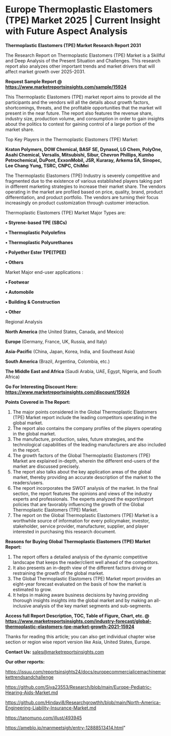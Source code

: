  # Europe Thermoplastic Elastomers (TPE) Market 2025 | Current Insight with Future Aspect Analysis

<strong>Thermoplastic Elastomers (TPE) Market Research Report 2031</strong>

The Research Report on Thermoplastic Elastomers (TPE) Market is a Skillful and Deep Analysis of the Present Situation and Challenges. This research report also analyzes other important trends and market drivers that will affect market growth over 2025-2031.

<strong>Request Sample Report @ <a href=https://www.marketreportsinsights.com/sample/15924>https://www.marketreportsinsights.com/sample/15924</a></strong>

This Thermoplastic Elastomers (TPE) market report aims to provide all the participants and the vendors will all the details about growth factors, shortcomings, threats, and the profitable opportunities that the market will present in the near future. The report also features the revenue share, industry size, production volume, and consumption in order to gain insights about the politics to contest for gaining control of a large portion of the market share.

Top Key Players in the Thermoplastic Elastomers (TPE) Market:

<strong>Kraton Polymers, DOW Chemical, BASF SE, Dynasol, LG Chem, PolyOne, Asahi Chemical, Versalis, Mitsubishi, Sibur, Chevron Phillips, Kumho Petrochemical, DuPont, ExxonMobil, JSR, Kuraray, Arkema SA, Sinopec, Lee Chang Yung, TSRC, CNPC, ChiMei</strong>

The Thermoplastic Elastomers (TPE) Industry is severely competitive and fragmented due to the existence of various established players taking part in different marketing strategies to increase their market share. The vendors operating in the market are profiled based on price, quality, brand, product differentiation, and product portfolio. The vendors are turning their focus increasingly on product customization through customer interaction.

Thermoplastic Elastomers (TPE) Market Major Types are:

<strong>• Styrene-based TPE (SBCs)

• Thermoplastic Polyolefins

• Thermoplastic Polyurethanes

• Polyether Ester TPE(TPEE)

• Others</strong>

Market Major end-user applications :

<strong>• Footwear

• Automobile

• Building & Construction

• Other</strong>

Regional Analysis

</u><strong><b>North America</b></strong> (the United States, Canada, and Mexico)

<strong><b>Europe </b></strong>(Germany, France, UK, Russia, and Italy)

<strong><b>Asia-Pacific</b></strong> (China, Japan, Korea, India, and Southeast Asia)

<strong><b>South America</b></strong> (Brazil, Argentina, Colombia, etc.)

<strong><b>The Middle East and Africa</b></strong> (Saudi Arabia, UAE, Egypt, Nigeria, and South Africa)

<strong>Go For Interesting Discount Here: <a href=https://www.marketreportsinsights.com/discount/15924>https://www.marketreportsinsights.com/discount/15924</a></strong>

<strong>Points Covered in The Report:</strong>
<ol>
  <li>The major points considered in the Global Thermoplastic Elastomers (TPE) Market report include the leading competitors operating in the global market.</li>
  <li>The report also contains the company profiles of the players operating in the global market.</li>
  <li>The manufacture, production, sales, future strategies, and the technological capabilities of the leading manufacturers are also included in the report.</li>
  <li>The growth factors of the Global Thermoplastic Elastomers (TPE) Market are explained in-depth, wherein the different end-users of the market are discussed precisely.</li>
  <li>The report also talks about the key application areas of the global market, thereby providing an accurate description of the market to the readers/users.</li>
  <li>The report incorporates the SWOT analysis of the market. In the final section, the report features the opinions and views of the industry experts and professionals. The experts analyzed the export/import policies that are favorably influencing the growth of the Global Thermoplastic Elastomers (TPE) Market.</li>
  <li>The report on the Global Thermoplastic Elastomers (TPE) Market is a worthwhile source of information for every policymaker, investor, stakeholder, service provider, manufacturer, supplier, and player interested in purchasing this research document.</li>
</ol>
<strong>Reasons for Buying Global Thermoplastic Elastomers (TPE) Market Report:</strong>

<ol>
  <li>The report offers a detailed analysis of the dynamic competitive landscape that keeps the reader/client well ahead of the competitors.</li>
  <li>It also presents an in-depth view of the different factors driving or restraining the growth of the global market.</li>
  <li>The Global Thermoplastic Elastomers (TPE) Market report provides an eight-year forecast evaluated on the basis of how the market is estimated to grow.</li>
  <li>It helps in making aware business decisions by having providing thorough insights insights into the global market and by making an all-inclusive analysis of the key market segments and sub-segments.</li>
</ol>
<strong>Access full Report Description, TOC, Table of Figure, Chart, etc. @ <a href=https://www.marketreportsinsights.com/industry-forecast/global-thermoplastic-elastomers-tpe-market-growth-2021-15924>https://www.marketreportsinsights.com/industry-forecast/global-thermoplastic-elastomers-tpe-market-growth-2021-15924</a></strong>


Thanks for reading this article; you can also get individual chapter wise section or region wise report version like Asia, United States, Europe.

<strong>Contact Us:</strong>
sales@marketreportsinsights.com

<strong>Our other reports:</strong>

<a href=https://issuu.com/reportsinsights24/docs/europecommercialicemachinemarkettrendsandchallenge>https://issuu.com/reportsinsights24/docs/europecommercialicemachinemarkettrendsandchallenge</a>

<a href=https://github.com/Siya23553/Research/blob/main/Europe-Pediatric-Hearing-Aids-Market.md>https://github.com/Siya23553/Research/blob/main/Europe-Pediatric-Hearing-Aids-Market.md</a>

<a href=https://github.com/Hindavi8/Researchgrowthh/blob/main/North-America-Engineering-Liability-Insurance-Market.md>https://github.com/Hindavi8/Researchgrowthh/blob/main/North-America-Engineering-Liability-Insurance-Market.md</a>

<a href=https://tanomuno.com/illust/493945>https://tanomuno.com/illust/493945</a>

<a href=https://ameblo.jp/manmeetsigh/entry-12888513414.html>https://ameblo.jp/manmeetsigh/entry-12888513414.html</a>"
